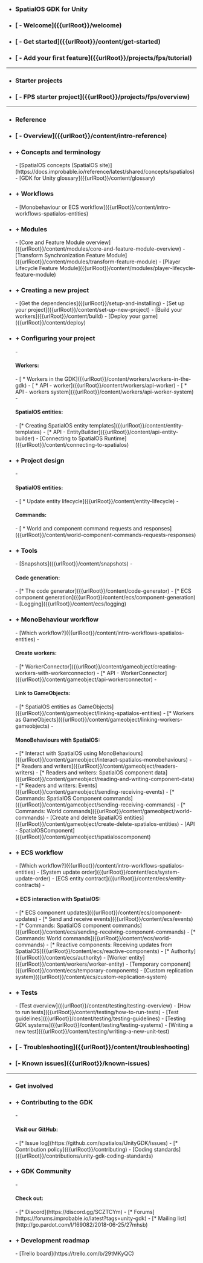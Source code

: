 - <h3> SpatialOS GDK for Unity</h3>
- <h3> [ - Welcome]({{urlRoot}}/welcome)</h3>
- <h3> [ - Get started]({{urlRoot}}/content/get-started)</h3>
- <h3> [ - Add your first feature]({{urlRoot}}/projects/fps/tutorial)</h3>

***
- <h3> Starter projects</h3>
- <h3> [ - FPS starter project]({{urlRoot}}/projects/fps/overview)</h3>

***
- <h3> Reference</h3>
- <h3> [ - Overview]({{urlRoot}}/content/intro-reference)</h3>
- <h3> + Concepts and terminology</h3>
    - [SpatialOS concepts (SpatialOS site)](https://docs.improbable.io/reference/latest/shared/concepts/spatialos)
    - [GDK for Unity glossary]({{urlRoot}}/content/glossary)
- <h3> + Workflows</h3>
    - [Monobehaviour or ECS workflow]({{urlRoot}}/content/intro-workflows-spatialos-entities)
- <h3> + Modules</h3>
    - [Core and Feature Module overview]({{urlRoot}}/content/modules/core-and-feature-module-overview)
    - [Transform Synchronization Feature Module]({{urlRoot}}/content/modules/transform-feature-module)
    - [Player Lifecycle Feature Module]({{urlRoot}}/content/modules/player-lifecycle-feature-module)
- <h3> + Creating a new project</h3>
    - [Get the dependencies]({{urlRoot}}/setup-and-installing)
    - [Set up your project]({{urlRoot}}/content/set-up-new-project)
    - [Build your workers]({{urlRoot}}/content/build)
    - [Deploy your game]({{urlRoot}}/content/deploy)
- <h3> + Configuring your project</h3>
    - <h4>Workers: </h4>
        - [ * Workers in the GDK]({{urlRoot}}/content/workers/workers-in-the-gdk)
        - [ * API - worker]({{urlRoot}}/content/workers/api-worker)
        - [ * API - workers system]({{urlRoot}}/content/workers/api-worker-system)
    - <h4>SpatialOS entities:</h4>
        - [* Creating SpatialOS entity templates]({{urlRoot}}/content/entity-templates)
        - [* API - EntityBuilder]({{urlRoot}}/content/api-entity-builder)
    - [Connecting to SpatialOS Runtime]({{urlRoot}}/content/connecting-to-spatialos)
- <h3> + Project design</h3>
    - <h4>SpatialOS entities:</h4>
        - [ * Update entity lifecycle]({{urlRoot}}/content/entity-lifecycle)
    - <h4>Commands:</h4>
        - [ * World and component command requests and responses]({{urlRoot}}/content/world-component-commands-requests-responses)
- <h3> + Tools </h3>
    - [Snapshots]({{urlRoot}}/content/snapshots)
    - <h4>Code generation:</h4>
        - [* The code generator]({{urlRoot}}/content/code-generator)
        - [* ECS component generation]({{urlRoot}}/content/ecs/component-generation) 
    - [Logging]({{urlRoot}}/content/ecs/logging)
- <h3> + MonoBehaviour workflow</h3>
    - [Which workflow?]({{urlRoot}}/content/intro-workflows-spatialos-entities)
    - <h4>Create workers:</h4>
        - [* WorkerConnector]({{urlRoot}}/content/gameobject/creating-workers-with-workerconnector)
        - [* API - WorkerConnector]({{urlRoot}}/content/gameobject/api-workerconnector)
    - <h4>Link to GameObjects:</h4>
        - [* SpatialOS entities as GameObjects]({{urlRoot}}/content/gameobject/linking-spatialos-entities)
        - [* Workers as GameObjects]({{urlRoot}}/content/gameobject/linking-workers-gameobjects)
    - <h4>MonoBehaviours with SpatialOS:</h4>
        - [* Interact with SpatialOS using MonoBehaviours]({{urlRoot}}/content/gameobject/interact-spatialos-monobehaviours)
        - [* Readers and writers]({{urlRoot}}/content/gameobject/readers-writers)
        - [* Readers and writers: SpatialOS component data]({{urlRoot}}/content/gameobject/reading-and-writing-component-data)
        - [* Readers and writers: Events]({{urlRoot}}/content/gameobject/sending-receiving-events)
        - [* Commands: SpatialOS Component commands]({{urlRoot}}/content/gameobject/sending-receiving-commands)
        - [* Commands: World commands]({{urlRoot}}/content/gameobject/world-commands)
    - [Create and delete SpatialOS entities]({{urlRoot}}/content/gameobject/create-delete-spatialos-entities)
    - [API - SpatialOSComponent]({{urlRoot}}/content/gameobject/spatialoscomponent)
- <h3> + ECS workflow</h3>
    - [Which workflow?]({{urlRoot}}/content/intro-workflows-spatialos-entities)
    - [System update order]({{urlRoot}}/content/ecs/system-update-order)
    - [ECS entity contract]({{urlRoot}}/content/ecs/entity-contracts)
    - <h4> + ECS interaction with SpatialOS:</h4>
        - [* ECS component updates]({{urlRoot}}/content/ecs/component-updates)
        - [* Send and receive events]({{urlRoot}}/content/ecs/events)
        - [* Commands: SpatialOS component commands]({{urlRoot}}/content/ecs/sending-receiving-component-commands)
        - [* Commands: World commands]({{urlRoot}}/content/ecs/world-commands)
        - [* Reactive components: Receiving updates from SpatialOS]({{urlRoot}}/content/ecs/reactive-components)
        - [* Authority]({{urlRoot}}/content/ecs/authority)
    - [Worker entity]({{urlRoot}}/content/workers/worker-entity)
    - [Temporary component]({{urlRoot}}/content/ecs/temporary-components)
    - [Custom replication system]({{urlRoot}}/content/ecs/custom-replication-system)
- <h3> + Tests</h3>
    - [Test overview]({{urlRoot}}/content/testing/testing-overview)
    - [How to run tests]({{urlRoot}}/content/testing/how-to-run-tests)
    - [Test guidelines]({{urlRoot}}/content/testing/testing-guidelines)
    - [Testing GDK systems]({{urlRoot}}/content/testing/testing-systems)
    - [Writing a new test]({{urlRoot}}/content/testing/writing-a-new-unit-test)
- <h3> [ - Troubleshooting]({{urlRoot}}/content/troubleshooting)</h3>
- <h3>[- Known issues]({{urlRoot}}/known-issues)</h3>

 ***
- <h3>Get involved</h3>
- <h3> + Contributing to the GDK</h3>
    - <h4> Visit our GitHub:</h4>
    - [* Issue log](https://github.com/spatialos/UnityGDK/issues)
    - [* Contribution policy]({{urlRoot}}/contributing)
    - [Coding standards]({{urlRoot}}/contributions/unity-gdk-coding-standards)
- <h3> + GDK Community</h3>
    - <h4> Check out:</h4>
    - [* Discord](https://discord.gg/SCZTCYm)
    - [* Forums](https://forums.improbable.io/latest?tags=unity-gdk)
    - [* Mailing list](http://go.pardot.com/l/169082/2018-06-25/27mhsb)
- <h3> + Development roadmap</h3>
    - [Trello board](https://trello.com/b/29tMKyQC)